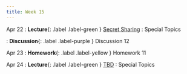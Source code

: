 ```yaml
---
title: Week 15
---
```


Apr 22
: **Lecture**{: .label .label-green } [Secret Sharing](/assets/lecture_slides/lec23.pdf)
    : Special Topics

: **Discussion**{: .label .label-purple } Discussion 12

Apr 23
: **Homework**{: .label .label-yellow } Homework 11

Apr 24
: **Lecture**{: .label .label-green } [TBD](/assets/lecture_slides/lec24.pdf)
    : Special Topics


